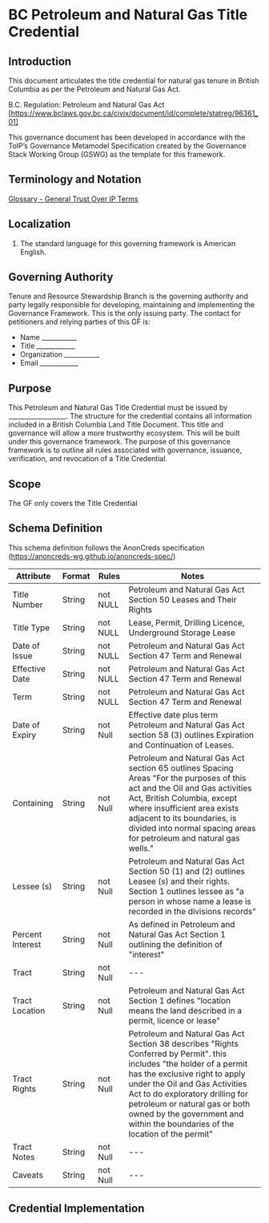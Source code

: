 # BC Petroleum and Natural Gas Title Credential

## Introduction
This document articulates the title credential for natural gas tenure in British Columbia as per the Petroleum and Natural Gas Act.

B.C. Regulation: Petroleum and Natural Gas Act [https://www.bclaws.gov.bc.ca/civix/document/id/complete/statreg/96361_01]


This governance document has been developed in accordance with the ToIP’s Governance Metamodel Specification created by the Governance Stack Working Group (GSWG) as the template for this framework.

## Terminology and Notation

[Glossary - General Trust Over IP Terms](https://trustoverip.github.io/toip/glossary)

## Localization

1.	The standard language for this governing framework is American English.
 
## Governing Authority

Tenure and Resource Stewardship Branch is the governing authority and party legally responsible for developing, maintaining and implementing the Governance Framework. This is the only issuing party. 
The contact for petitioners and relying parties of this GF is:
* 	Name ___________
* 	Title ____________
* 	Organization ___________
* 	Email ____________

## Purpose

This Petroleum and Natural Gas Title Credential must be issued by __________________. The structure for the credential contains all information included in a British Columbia Land Title Document. This title and governance will allow a more trustworthy ecosystem. This will be built under this governance framework. The purpose of this governance framework is to outline all rules associated with governance, issuance, verification, and revocation of a Title Credential.  

## Scope

The GF only covers the Title Credential

## Schema Definition

This schema definition follows the AnonCreds specification (https://anoncreds-wg.github.io/anoncreds-spec/)

Attribute | Format | Rules | Notes	
--- | --- | --- | --- |
Title Number | String  | not NULL | Petroleum and Natural Gas Act Section 50 Leases and Their Rights
Title Type | String | not NULL | Lease, Permit, Drilling Licence, Underground Storage Lease
Date of Issue | String | not NULL| Petroleum and Natural Gas Act Section 47 Term and Renewal
Effective Date | String | not NULL | Petroleum and Natural Gas Act Section 47 Term and Renewal
Term | String | not NULL | Petroleum and Natural Gas Act Section 47 Term and Renewal
Date of Expiry | String | not Null | Effective date plus term Petroleum and Natural Gas Act section 58 (3) outlines Expiration and Continuation of Leases.
Containing | String | not Null | Petroleum and Natural Gas Act section 65 outlines Spacing Areas "For the purposes of this act and the Oil and Gas activities Act, British Columbia, except where insufficient area exists adjacent to its boundaries, is divided into normal spacing areas for petroleum and natural gas wells."
Lessee (s) | String | not Null | Petroleum and Natural Gas Act Section 50 (1) and (2) outlines Leasee (s) and their rights. Section 1 outlines lessee as "a person in whose name a lease is recorded in the divisions records"
Percent Interest | String | not Null | As defined in Petroleum and Natural Gas Act Section 1 outlining the definition of "interest"
Tract | String | not Null | ---
Tract Location | String | not Null | Petroleum and Natural Gas Act Section 1 defines "location means the land described in a permit, licence or lease"
Tract Rights | String | not Null | Petroleum and Natural Gas Act Section 38 describes "Rights Conferred by Permit". this includes "the holder of a permit has the exclusive right to apply under the Oil and Gas Activities Act to do exploratory drilling for petroleum or natural gas or both owned by the government and within the boundaries of the location of the permit"
Tract Notes | String | not Null | ---
Caveats | String | not Null | ---



## Credential Implementation



